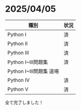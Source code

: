 # 2025/04/05
|種別|状況|
----|----
|Python I|済|
|Python II|済|
|Python III|済|
|Python I~III問題集|済|
|Python I~III問題集 道場||
|Python IV|済|
|Python V|済|

全て完了しました！
